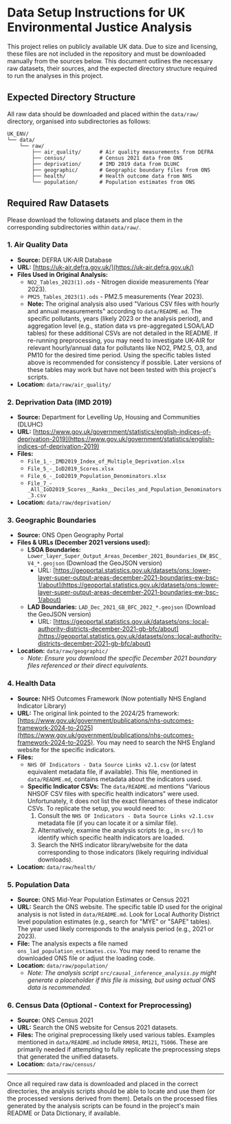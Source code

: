 # Data Setup Instructions for UK Environmental Justice Analysis

This project relies on publicly available UK data. Due to size and licensing, these files are not included in the repository and must be downloaded manually from the sources below. This document outlines the necessary raw datasets, their sources, and the expected directory structure required to run the analyses in this project.

## Expected Directory Structure

All raw data should be downloaded and placed within the `data/raw/` directory, organised into subdirectories as follows:

```
UK_ENV/
└── data/
    └── raw/
        ├── air_quality/      # Air quality measurements from DEFRA
        ├── census/           # Census 2021 data from ONS
        ├── deprivation/      # IMD 2019 data from DLUHC
        ├── geographic/       # Geographic boundary files from ONS
        ├── health/           # Health outcome data from NHS
        └── population/       # Population estimates from ONS
```

## Required Raw Datasets

Please download the following datasets and place them in the corresponding subdirectories within `data/raw/`.

### 1. Air Quality Data

*   **Source:** DEFRA UK-AIR Database
*   **URL:** [https://uk-air.defra.gov.uk/](https://uk-air.defra.gov.uk/)
*   **Files Used in Original Analysis:**
    *   `NO2_Tables_2023(1).ods` - Nitrogen dioxide measurements (Year 2023).
    *   `PM25_Tables_2023(1).ods` - PM2.5 measurements (Year 2023).
    *   **Note:** The original analysis also used "Various CSV files with hourly and annual measurements" according to `data/README.md`. The specific pollutants, years (likely 2023 or the analysis period), and aggregation level (e.g., station data vs pre-aggregated LSOA/LAD tables) for these additional CSVs are not detailed in the README. If re-running preprocessing, you may need to investigate UK-AIR for relevant hourly/annual data for pollutants like NO2, PM2.5, O3, and PM10 for the desired time period. Using the specific tables listed above is recommended for consistency if possible. Later versions of these tables may work but have not been tested with this project's scripts.
*   **Location:** `data/raw/air_quality/`

### 2. Deprivation Data (IMD 2019)

*   **Source:** Department for Levelling Up, Housing and Communities (DLUHC)
*   **URL:** [https://www.gov.uk/government/statistics/english-indices-of-deprivation-2019](https://www.gov.uk/government/statistics/english-indices-of-deprivation-2019)
*   **Files:**
    *   `File_1_-_IMD2019_Index_of_Multiple_Deprivation.xlsx`
    *   `File_5_-_IoD2019_Scores.xlsx`
    *   `File_6_-_IoD2019_Population_Denominators.xlsx`
    *   `File_7_-_All_IoD2019_Scores__Ranks__Deciles_and_Population_Denominators_3.csv`
*   **Location:** `data/raw/deprivation/`

### 3. Geographic Boundaries

*   **Source:** ONS Open Geography Portal
*   **Files & URLs (December 2021 versions used):**
    *   **LSOA Boundaries:** `Lower_layer_Super_Output_Areas_December_2021_Boundaries_EW_BSC_V4_*.geojson` (Download the GeoJSON version)
        *   URL: [https://geoportal.statistics.gov.uk/datasets/ons::lower-layer-super-output-areas-december-2021-boundaries-ew-bsc-1/about](https://geoportal.statistics.gov.uk/datasets/ons::lower-layer-super-output-areas-december-2021-boundaries-ew-bsc-1/about)
    *   **LAD Boundaries:** `LAD_Dec_2021_GB_BFC_2022_*.geojson` (Download the GeoJSON version)
        *   URL: [https://geoportal.statistics.gov.uk/datasets/ons::local-authority-districts-december-2021-gb-bfc/about](https://geoportal.statistics.gov.uk/datasets/ons::local-authority-districts-december-2021-gb-bfc/about)
*   **Location:** `data/raw/geographic/`
    *   *Note: Ensure you download the specific December 2021 boundary files referenced or their direct equivalents.*

### 4. Health Data

*   **Source:** NHS Outcomes Framework (Now potentially NHS England Indicator Library)
*   **URL:** The original link pointed to the 2024/25 framework: [https://www.gov.uk/government/publications/nhs-outcomes-framework-2024-to-2025](https://www.gov.uk/government/publications/nhs-outcomes-framework-2024-to-2025). You may need to search the NHS England website for the specific indicators.
*   **Files:**
    *   `NHS OF Indicators - Data Source Links v2.1.csv` (or latest equivalent metadata file, if available). This file, mentioned in `data/README.md`, contains metadata about the indicators used.
    *   **Specific Indicator CSVs:** The `data/README.md` mentions "Various NHSOF CSV files with specific health indicators" were used. Unfortunately, it does not list the exact filenames of these indicator CSVs. To replicate the setup, you would need to:
        1.  Consult the `NHS OF Indicators - Data Source Links v2.1.csv` metadata file (if you can locate it or a similar file).
        2.  Alternatively, examine the analysis scripts (e.g., in `src/`) to identify which specific health indicators are loaded.
        3.  Search the NHS indicator library/website for the data corresponding to those indicators (likely requiring individual downloads).
*   **Location:** `data/raw/health/`

### 5. Population Data

*   **Source:** ONS Mid-Year Population Estimates or Census 2021
*   **URL:** Search the ONS website. The specific table ID used for the original analysis is not listed in `data/README.md`. Look for Local Authority District level population estimates (e.g., search for "MYE" or "SAPE" tables). The year used likely corresponds to the analysis period (e.g., 2021 or 2023).
*   **File:** The analysis expects a file named `ons_lad_population_estimates.csv`. You may need to rename the downloaded ONS file or adjust the loading code.
*   **Location:** `data/raw/population/`
    *   *Note: The analysis script `src/causal_inference_analysis.py` might generate a placeholder if this file is missing, but using actual ONS data is recommended.*

### 6. Census Data (Optional - Context for Preprocessing)

*   **Source:** ONS Census 2021
*   **URL:** Search the ONS website for Census 2021 datasets.
*   **Files:** The original preprocessing likely used various tables. Examples mentioned in `data/README.md` include `RM058`, `RM121`, `TS006`. These are primarily needed if attempting to fully replicate the preprocessing steps that generated the unified datasets.
*   **Location:** `data/raw/census/`

---

Once all required raw data is downloaded and placed in the correct directories, the analysis scripts should be able to locate and use them (or the processed versions derived from them). Details on the processed files generated by the analysis scripts can be found in the project's main README or Data Dictionary, if available.